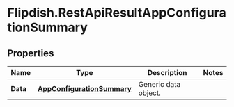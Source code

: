 # Flipdish.RestApiResultAppConfigurationSummary

## Properties
Name | Type | Description | Notes
------------ | ------------- | ------------- | -------------
**Data** | [**AppConfigurationSummary**](AppConfigurationSummary.md) | Generic data object. | 


